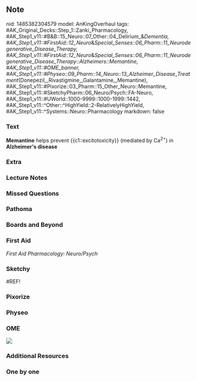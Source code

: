 ## Note
nid: 1485382304579
model: AnKingOverhaul
tags: #AK_Original_Decks::Step_1::Zanki_Pharmacology, #AK_Step1_v11::#B&B::15_Neuro::07_Other::04_Delirium_&_Dementia, #AK_Step1_v11::#FirstAid::12_Neuro_&_Special_Senses::06_Pharm::11_Neurodegenerative_Disease_Therapy, #AK_Step1_v11::#FirstAid::12_Neuro_&_Special_Senses::06_Pharm::11_Neurodegenerative_Disease_Therapy::Alzheimers::Memantine, #AK_Step1_v11::#OME_banner, #AK_Step1_v11::#Physeo::09_Pharm::14_Neuro::13_Alzheimer_Disease_Treatment_(Donepezil,_Rivastigmine,_Galantamine,_Memantine), #AK_Step1_v11::#Pixorize::03_Pharm::15_Other_Neuro::Memantine, #AK_Step1_v11::#SketchyPharm::06_Neuro/Psych::FA-Neuro, #AK_Step1_v11::#UWorld::1000-9999::1000-1999::1442, #AK_Step1_v11::^Other::^HighYield::2-RelativelyHighYield, #AK_Step1_v11::^Systems::Neuro::Pharmacology
markdown: false

### Text
<div>
  <b>Memantine</b> helps prevent {{c1::excitotoxicity}} (mediated
  by Ca<sup>2+</sup>) in <b>Alzheimer's disease</b>
</div>

### Extra


### Lecture Notes


### Missed Questions


### Pathoma


### Boards and Beyond


### First Aid
<div>
  <i>First Aid Pharmacology: Neuro/Psych</i>
</div>

### Sketchy
#REF!

### Pixorize


### Physeo


### OME
<div class="ome-widget">
  <a href="https://onlinemeded.org?ref=anki"><img src=
  "_OME_AnkiFlashcards_General_3.png"></a>
</div>

### Additional Resources


### One by one

